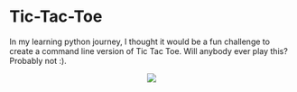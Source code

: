 # Tic-Tac-Toe
In my learning python journey, I thought it would be a fun challenge to create a command line version of Tic Tac Toe. Will anybody ever play this? Probably not :). 



<p align="center">
  <img src="https://miro.medium.com/max/395/1*mIjIjWIUc45MQjLDVkOC-w.png" />
</p>
